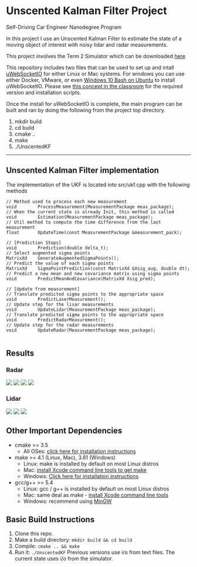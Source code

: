 
# Unscented Kalman Filter Project
Self-Driving Car Engineer Nanodegree Program

In this project I use an Unscented Kalman Filter to estimate the state of a moving object of interest with noisy lidar and radar measurements. 

This project involves the Term 2 Simulator which can be downloaded [here](https://github.com/udacity/self-driving-car-sim/releases)

This repository includes two files that can be used to set up and intall [uWebSocketIO](https://github.com/uWebSockets/uWebSockets) for either Linux or Mac systems. For windows you can use either Docker, VMware, or even [Windows 10 Bash on Ubuntu](https://www.howtogeek.com/249966/how-to-install-and-use-the-linux-bash-shell-on-windows-10/) to install uWebSocketIO. Please see [this concept in the classroom](https://classroom.udacity.com/nanodegrees/nd013/parts/40f38239-66b6-46ec-ae68-03afd8a601c8/modules/0949fca6-b379-42af-a919-ee50aa304e6a/lessons/f758c44c-5e40-4e01-93b5-1a82aa4e044f/concepts/16cf4a78-4fc7-49e1-8621-3450ca938b77) for the required version and installation scripts.

Once the install for uWebSocketIO is complete, the main program can be built and ran by doing the following from the project top directory.

1. mkdir build
2. cd build
3. cmake ..
4. make
5. ./UnscentedKF

---

## Unscented Kalman Filter implementation

The implementation of the UKF is located into src/ukf.cpp with the following methods

```
// Method used to process each new measurement
void        ProcessMeasurement(MeasurementPackage meas_package);
// When the current state is already Init, this method is called
void        Estimation(MeasurementPackage meas_package);
// Util method to compute the time difference from the last measurement
float       UpdateTime(const MeasurementPackage &measurement_pack);

// [Prediction Steps]
void        Prediction(double delta_t);
// Select augmented sigma points
MatrixXd    GenerateAugmentedSigmaPoints();
// Predict the value of each sigma points
MatrixXd    SigmaPointPrediction(const MatrixXd &Xsig_aug, double dt);
// Predict a new mean and new covariance matrix using sigma points
void        PredictMeanAndCovariance(MatrixXd Xsig_pred);

// [Update from measurement]
// Translate predicted sigma points to the appropriate space
void        PredictLaserMeasurement();
// Update step for the lisar measurements
void        UpdateLidar(MeasurementPackage meas_package);
// Translate predicted sigma points to the appropriate space
void        PredictRadarMeasurement();
// Update step for the radar measurements
void        UpdateRadar(MeasurementPackage meas_package);


```

## Results

### Radar

<img src="img/radar_nis.png" />
<img src="img/radar_p.png" />
<img src="img/radar_rho.png" />
<img src="img/radar_p_dot.png" />

### Lidar

<img src="img/laser_nis.png" />
<img src="img/laser_px.png" />
<img src="img/laser_py.png" />


## Other Important Dependencies
* cmake >= 3.5
  * All OSes: [click here for installation instructions](https://cmake.org/install/)
* make >= 4.1 (Linux, Mac), 3.81 (Windows)
  * Linux: make is installed by default on most Linux distros
  * Mac: [install Xcode command line tools to get make](https://developer.apple.com/xcode/features/)
  * Windows: [Click here for installation instructions](http://gnuwin32.sourceforge.net/packages/make.htm)
* gcc/g++ >= 5.4
  * Linux: gcc / g++ is installed by default on most Linux distros
  * Mac: same deal as make - [install Xcode command line tools](https://developer.apple.com/xcode/features/)
  * Windows: recommend using [MinGW](http://www.mingw.org/)

## Basic Build Instructions

1. Clone this repo.
2. Make a build directory: `mkdir build && cd build`
3. Compile: `cmake .. && make`
4. Run it: `./UnscentedKF` Previous versions use i/o from text files.  The current state uses i/o
from the simulator.


